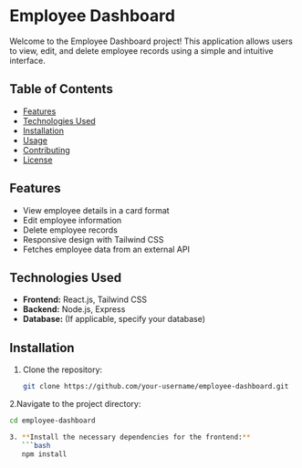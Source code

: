 # Employee Dashboard

Welcome to the Employee Dashboard project! This application allows users to view, edit, and delete employee records using a simple and intuitive interface.

## Table of Contents

- [Features](#features)
- [Technologies Used](#technologies-used)
- [Installation](#installation)
- [Usage](#usage)
- [Contributing](#contributing)
- [License](#license)

## Features

- View employee details in a card format
- Edit employee information
- Delete employee records
- Responsive design with Tailwind CSS
- Fetches employee data from an external API

## Technologies Used

- **Frontend:** React.js, Tailwind CSS
- **Backend:** Node.js, Express
- **Database:** (If applicable, specify your database)

## Installation

1. Clone the repository:
   ```bash
   git clone https://github.com/your-username/employee-dashboard.git

2.Navigate to the project directory:
```bash
cd employee-dashboard

3. **Install the necessary dependencies for the frontend:**
   ```bash
   npm install


